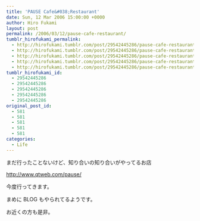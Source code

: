```yaml
---
title: 'PAUSE Cafe&#038;Restaurant'
date: Sun, 12 Mar 2006 15:00:00 +0000
author: Hiro Fukami
layout: post
permalink: /2006/03/12/pause-cafe-restaurant/
tumblr_hirofukami_permalink:
  - http://hirofukami.tumblr.com/post/29542445286/pause-cafe-restaurant
  - http://hirofukami.tumblr.com/post/29542445286/pause-cafe-restaurant
  - http://hirofukami.tumblr.com/post/29542445286/pause-cafe-restaurant
  - http://hirofukami.tumblr.com/post/29542445286/pause-cafe-restaurant
  - http://hirofukami.tumblr.com/post/29542445286/pause-cafe-restaurant
tumblr_hirofukami_id:
  - 29542445286
  - 29542445286
  - 29542445286
  - 29542445286
  - 29542445286
original_post_id:
  - 581
  - 581
  - 581
  - 581
  - 581
categories:
  - Life
---
```

<div class="section">
  <p>
    まだ行ったことないけど、知り合いの知り合いがやってるお店
  </p>
  
  <p>
    <a href="http://www.qtweb.com/pause/" target="_blank"><a href="http://www.qtweb.com/pause/" target="_blank">http://www.qtweb.com/pause/</a></a>
  </p>
  
  <p>
    今度行ってきます。
  </p>
  
  <p>
    まめに BLOG もやられてるようです。
  </p>
  
  <p>
    お近くの方も是非。
  </p>
</div>